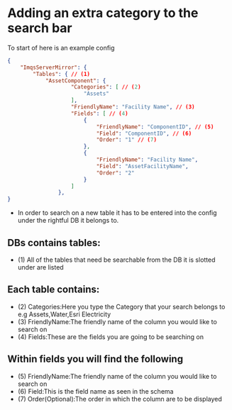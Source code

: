 # Adding an extra category to the search bar

To start of here is an example config
```json
{
	"ImqsServerMirror": {
		"Tables": { // (1)
			"AssetComponent": {
					"Categories": [ // (2)
						"Assets"
					],
					"FriendlyName": "Facility Name", // (3)
					"Fields": [ // (4)
						{
							"FriendlyName": "ComponentID", // (5)
							"Field": "ComponentID", // (6)
							"Order": "1" // (7)
						},
						{
							"FriendlyName": "Facility Name",
							"Field": "AssetFacilityName",
							"Order": "2"
						}
					]
				},
}
```

* In order to search on a new table it has to be entered into the config under the rightful DB it belongs to.

## DBs contains tables:
* (1) All of the tables  that need be searchable from the DB it is slotted under are listed 

## Each table contains:
* (2) Categories:Here you type the Category that your search belongs to e.g Assets,Water,Esri Electricity
* (3) FriendlyName:The friendly name of the column you would like to search on
* (4) Fields:These are the fields you are going to be searching on

## Within fields you will find the following
* (5) FriendlyName:The friendly name of the column you would like to search on
* (6) Field:This is the field name as seen in the schema 
* (7) Order(Optional):The order in which the column are to be displayed
